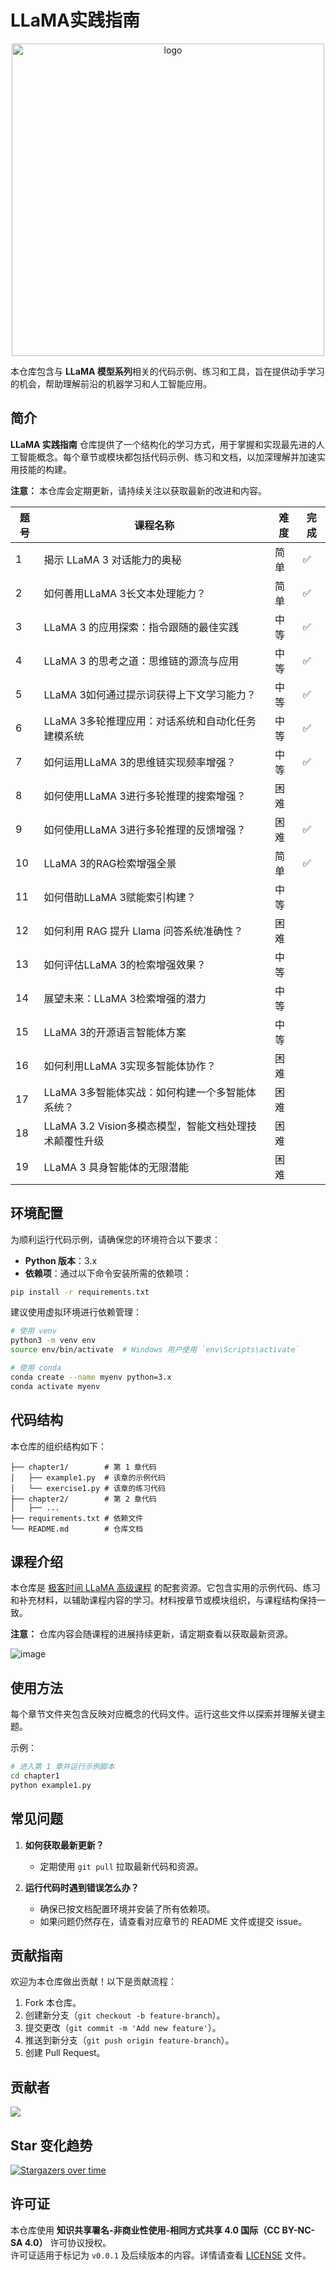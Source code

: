 # LLaMA实践指南

<div align="center">
  <img src="https://github.com/user-attachments/assets/049efcd7-5b47-4933-b55a-02ec90b98489" alt="logo" height="500">
</div>

本仓库包含与 **LLaMA 模型系列**相关的代码示例、练习和工具，旨在提供动手学习的机会，帮助理解前沿的机器学习和人工智能应用。

## 简介

**LLaMA 实践指南** 仓库提供了一个结构化的学习方式，用于掌握和实现最先进的人工智能概念。每个章节或模块都包括代码示例、练习和文档，以加深理解并加速实用技能的构建。

**注意：** 本仓库会定期更新，请持续关注以获取最新的改进和内容。

| 题号 | 课程名称 | 难度 | 完成 |
|------|----------|------|--------|
| 1    | 揭示 LLaMA 3 对话能力的奥秘 | 简单 | ✅ |
| 2    | 如何善用LLaMA 3长文本处理能力？ | 简单 | ✅ |
| 3    | LLaMA 3 的应用探索：指令跟随的最佳实践 | 中等 | ✅ |
| 4    | LLaMA 3 的思考之道：思维链的源流与应用 | 中等 | ✅ |
| 5    | LLaMA 3如何通过提示词获得上下文学习能力？ | 中等 | ✅ |
| 6    | LLaMA 3多轮推理应用：对话系统和自动化任务建模系统 | 中等 | ✅ |
| 7    | 如何运用LLaMA 3的思维链实现频率增强？ | 中等 | ✅ |
| 8    | 如何使用LLaMA 3进行多轮推理的搜索增强？ | 困难 |  |
| 9    | 如何使用LLaMA 3进行多轮推理的反馈增强？ | 困难 | ✅ |
| 10   | LLaMA 3的RAG检索增强全景 | 简单 | ✅ |
| 11   | 如何借助LLaMA 3赋能索引构建？ | 中等 |  |
| 12   | 如何利用 RAG 提升 Llama 问答系统准确性？ | 困难 |  |
| 13   | 如何评估LLaMA 3的检索增强效果？ | 中等 |  |
| 14   | 展望未来：LLaMA 3检索增强的潜力 | 中等 |  |
| 15   | LLaMA 3的开源语言智能体方案 | 中等 |  |
| 16   | 如何利用LLaMA 3实现多智能体协作？ | 困难 |  |
| 17   | LLaMA 3多智能体实战：如何构建一个多智能体系统？ | 困难 |  |
| 18   | LLaMA 3.2 Vision多模态模型，智能文档处理技术颠覆性升级 | 困难 |  |
| 19   | LLaMA 3 具身智能体的无限潜能 | 困难 |  |

## 环境配置

为顺利运行代码示例，请确保您的环境符合以下要求：

- **Python 版本**：3.x
- **依赖项**：通过以下命令安装所需的依赖项：

```bash
pip install -r requirements.txt
```

建议使用虚拟环境进行依赖管理：

```bash
# 使用 venv
python3 -m venv env
source env/bin/activate  # Windows 用户使用 `env\Scripts\activate`

# 使用 conda
conda create --name myenv python=3.x
conda activate myenv
```

## 代码结构

本仓库的组织结构如下：

```
├── chapter1/        # 第 1 章代码
│   ├── example1.py  # 该章的示例代码
│   └── exercise1.py # 该章的练习代码
├── chapter2/        # 第 2 章代码
│   ├── ...
├── requirements.txt # 依赖文件
└── README.md        # 仓库文档
```

## 课程介绍

本仓库是 [极客时间 LLaMA 高级课程](https://time.geekbang.org/column/intro/100828301) 的配套资源。它包含实用的示例代码、练习和补充材料，以辅助课程内容的学习。材料按章节或模块组织，与课程结构保持一致。

**注意：** 仓库内容会随课程的进展持续更新，请定期查看以获取最新资源。

![image](https://github.com/user-attachments/assets/25376122-8df2-41f7-be90-e9c53a1e020e)

## 使用方法

每个章节文件夹包含反映对应概念的代码文件。运行这些文件以探索并理解关键主题。

示例：

```bash
# 进入第 1 章并运行示例脚本
cd chapter1
python example1.py
```

## 常见问题

1. **如何获取最新更新？**  
   - 定期使用 `git pull` 拉取最新代码和资源。

2. **运行代码时遇到错误怎么办？**  
   - 确保已按文档配置环境并安装了所有依赖项。  
   - 如果问题仍然存在，请查看对应章节的 README 文件或提交 issue。

## 贡献指南

欢迎为本仓库做出贡献！以下是贡献流程：

1. Fork 本仓库。
2. 创建新分支（`git checkout -b feature-branch`）。
3. 提交更改（`git commit -m 'Add new feature'`）。
4. 推送到新分支（`git push origin feature-branch`）。
5. 创建 Pull Request。

## 贡献者

<a href="https://github.com/tylerelyt/LLaMA-in-Action/graphs/contributors">
  <img src="https://contrib.rocks/image?repo=tylerelyt/LLaMA-in-Action" />
</a>

## Star 变化趋势

[![Stargazers over time](https://starchart.cc/tylerelyt/LLaMA-in-Action.svg?variant=adaptive)](https://starchart.cc/tylerelyt/LLaMA-in-Action)

## 许可证

本仓库使用 **知识共享署名-非商业性使用-相同方式共享 4.0 国际（CC BY-NC-SA 4.0）** 许可协议授权。  
许可证适用于标记为 `v0.0.1` 及后续版本的内容。详情请查看 [LICENSE](LICENSE) 文件。
